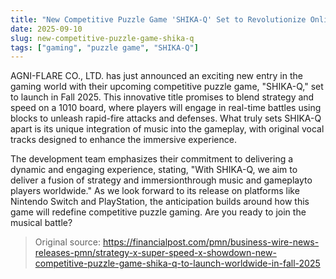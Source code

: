 ```yaml
---
title: "New Competitive Puzzle Game 'SHIKA-Q' Set to Revolutionize Online Gaming"
date: 2025-09-10
slug: new-competitive-puzzle-game-shika-q
tags: ["gaming", "puzzle game", "SHIKA-Q"]
---
```

AGNI-FLARE CO., LTD. has just announced an exciting new entry in the gaming world with their upcoming competitive puzzle game, "SHIKA-Q," set to launch in Fall 2025. This innovative title promises to blend strategy and speed on a 1010 board, where players will engage in real-time battles using blocks to unleash rapid-fire attacks and defenses. What truly sets SHIKA-Q apart is its unique integration of music into the gameplay, with original vocal tracks designed to enhance the immersive experience.

The development team emphasizes their commitment to delivering a dynamic and engaging experience, stating, "With SHIKA-Q, we aim to deliver a fusion of strategy and immersionthrough music and gameplayto players worldwide." As we look forward to its release on platforms like Nintendo Switch and PlayStation, the anticipation builds around how this game will redefine competitive puzzle gaming. Are you ready to join the musical battle?

> Original source: https://financialpost.com/pmn/business-wire-news-releases-pmn/strategy-x-super-speed-x-showdown-new-competitive-puzzle-game-shika-q-to-launch-worldwide-in-fall-2025